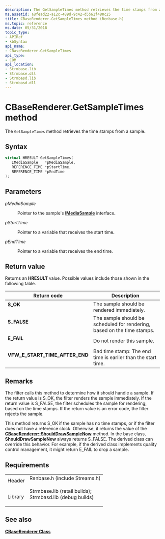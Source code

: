 ```yaml
---
description: The GetSampleTimes method retrieves the time stamps from a sample.
ms.assetid: a8fead22-a12c-489d-9c42-d5b61f480c25
title: CBaseRenderer.GetSampleTimes method (Renbase.h)
ms.topic: reference
ms.date: 05/31/2018
topic_type: 
- APIRef
- kbSyntax
api_name: 
- CBaseRenderer.GetSampleTimes
api_type: 
- COM
api_location: 
- Strmbase.lib
- Strmbase.dll
- Strmbasd.lib
- Strmbasd.dll
---
```


# CBaseRenderer.GetSampleTimes method

The `GetSampleTimes` method retrieves the time stamps from a sample.

## Syntax


```C++
virtual HRESULT GetSampleTimes(
   IMediaSample   *pMediaSample,
   REFERENCE_TIME *pStartTime,
   REFERENCE_TIME *pEndTime
);
```



## Parameters

<dl> <dt>

*pMediaSample* 
</dt> <dd>

Pointer to the sample's [**IMediaSample**](/windows/desktop/api/Strmif/nn-strmif-imediasample) interface.

</dd> <dt>

*pStartTime* 
</dt> <dd>

Pointer to a variable that receives the start time.

</dd> <dt>

*pEndTime* 
</dt> <dd>

Pointer to a variable that receives the end time.

</dd> </dl>

## Return value

Returns an **HRESULT** value. Possible values include those shown in the following table.



| Return code                                                                                                    | Description                                                                        |
|----------------------------------------------------------------------------------------------------------------|------------------------------------------------------------------------------------|
| <dl> <dt>**S\_OK**</dt> </dl>                           | The sample should be rendered immediately.<br/>                              |
| <dl> <dt>**S\_FALSE**</dt> </dl>                        | The sample should be scheduled for rendering, based on the time stamps.<br/> |
| <dl> <dt>**E\_FAIL**</dt> </dl>                         | Do not render this sample.<br/>                                              |
| <dl> <dt>**VFW\_E\_START\_TIME\_AFTER\_END**</dt> </dl> | Bad time stamp: The end time is earlier than the start time.<br/>            |



 

## Remarks

The filter calls this method to determine how it should handle a sample. If the return value is S\_OK, the filter renders the sample immediately. If the return value is S\_FALSE, the filter schedules the sample for rendering, based on the time stamps. If the return value is an error code, the filter rejects the sample.

This method returns S\_OK if the sample has no time stamps, or if the filter does not have a reference clock. Otherwise, it returns the value of the [**CBaseRenderer::ShouldDrawSampleNow**](cbaserenderer-shoulddrawsamplenow.md) method. In the base class, **ShouldDrawSampleNow** always returns S\_FALSE. The derived class can override this behavior. For example, if the derived class implements quality control management, it might return E\_FAIL to drop a sample.

## Requirements



|                    |                                                                                                                                                                                            |
|--------------------|--------------------------------------------------------------------------------------------------------------------------------------------------------------------------------------------|
| Header<br/>  | <dl> <dt>Renbase.h (include Streams.h)</dt> </dl>                                                                                   |
| Library<br/> | <dl> <dt>Strmbase.lib (retail builds); </dt> <dt>Strmbasd.lib (debug builds)</dt> </dl> |



## See also

<dl> <dt>

[**CBaseRenderer Class**](cbaserenderer.md)
</dt> </dl>

 

 




